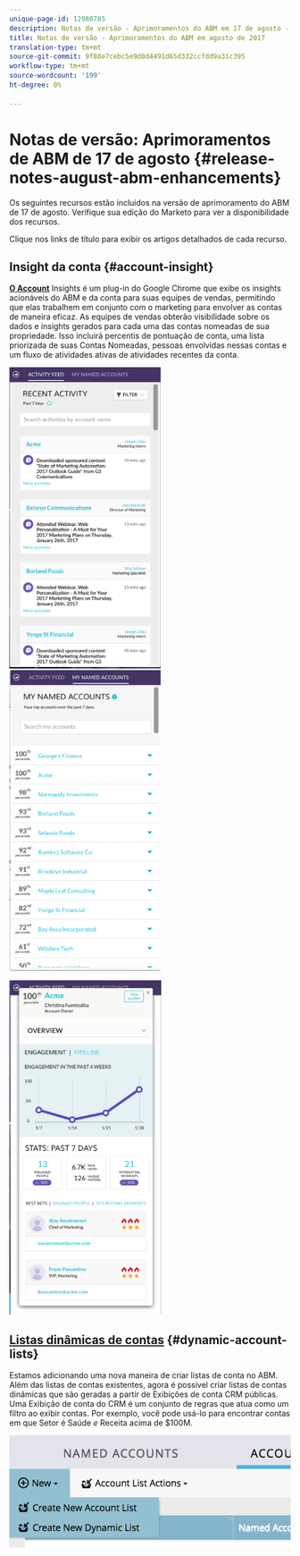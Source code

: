 ```yaml
---
unique-page-id: 12980785
description: Notas de versão - Aprimoramentos do ABM em 17 de agosto - Documentos do Marketo - Documentação do produto
title: Notas de versão - Aprimoramentos do ABM em agosto de 2017
translation-type: tm+mt
source-git-commit: 9f88e7cebc5e9d0d4491d65d332ccfdd9a31c395
workflow-type: tm+mt
source-wordcount: '199'
ht-degree: 0%

---
```



# Notas de versão: Aprimoramentos de ABM de 17 de agosto {#release-notes-august-abm-enhancements}

Os seguintes recursos estão incluídos na versão de aprimoramento do ABM de 17 de agosto. Verifique sua edição do Marketo para ver a disponibilidade dos recursos.

Clique nos links de título para exibir os artigos detalhados de cada recurso.

## Insight da conta {#account-insight}

**[O Account](/help/marketo/product-docs/target-account-management/setup-tam/account-insight-plug-in-overview.md)** Insights é um plug-in do Google Chrome que exibe os insights acionáveis do ABM e da conta para suas equipes de vendas, permitindo que elas trabalhem em conjunto com o marketing para envolver as contas de maneira eficaz. As equipes de vendas obterão visibilidade sobre os dados e insights gerados para cada uma das contas nomeadas de sua propriedade. Isso incluirá percentis de pontuação de conta, uma lista priorizada de suas Contas Nomeadas, pessoas envolvidas nessas contas e um fluxo de atividades ativas de atividades recentes da conta.

![](assets/image001.png) ![](assets/image002.png)

![](assets/image003.png)

## [Listas dinâmicas de contas](/help/marketo/product-docs/target-account-management/target/account-lists.md) {#dynamic-account-lists}

Estamos adicionando uma nova maneira de criar listas de conta no ABM. Além das listas de contas existentes, agora é possível criar listas de contas dinâmicas que são geradas a partir de Exibições de conta CRM públicas. Uma Exibição de conta do CRM é um conjunto de regras que atua como um filtro ao exibir contas. Por exemplo, você pode usá-lo para encontrar contas em que Setor é Saúde _e_ Receita acima de $100M.

![](assets/dynamic-account-list-menu-5b14-5d-copy.png)

